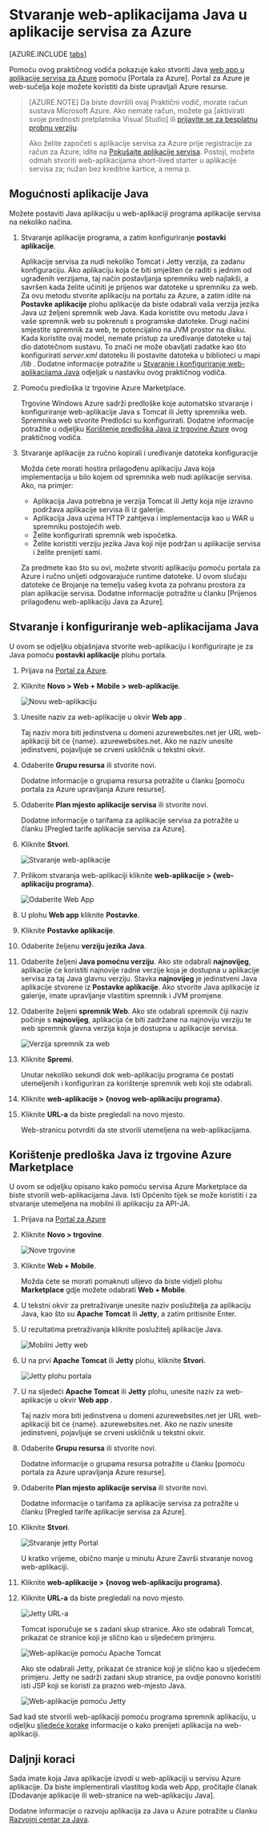 <properties
    pageTitle="Stvaranje web-aplikacijama Java u aplikacije servisa za Azure | Microsoft Azure"
    description="Pomoću ovog praktičnog vodiča objašnjava implementacija web-aplikacijama Java aplikacije servisa za Azure."
    services="app-service\web"
    documentationCenter="java"
    authors="rmcmurray"
    manager="wpickett"
    editor=""/>

<tags
    ms.service="app-service-web"
    ms.workload="web"
    ms.tgt_pltfrm="na"
    ms.devlang="Java"
    ms.topic="get-started-article"
    ms.date="08/11/2016"
    ms.author="robmcm"/>

# <a name="create-a-java-web-app-in-azure-app-service"></a>Stvaranje web-aplikacijama Java u aplikacije servisa za Azure

[AZURE.INCLUDE [tabs](../../includes/app-service-web-get-started-nav-tabs.md)]

Pomoću ovog praktičnog vodiča pokazuje kako stvoriti Java [web app u aplikacije servisa za Azure] pomoću [Portala za Azure]. Portal za Azure je web-sučelja koje možete koristiti da biste upravljali Azure resurse.

> [AZURE.NOTE] Da biste dovršili ovaj Praktični vodič, morate račun sustava Microsoft Azure. Ako nemate račun, možete ga [aktivirati svoje prednosti pretplatnika Visual Studio] ili [prijavite se za besplatnu probnu verziju].
>
> Ako želite započeti s aplikacije servisa za Azure prije registracije za račun za Azure, idite na [Pokušajte aplikacije servisa]. Postoji, možete odmah stvoriti web-aplikacijama short-lived starter u aplikacije servisa za; nužan bez kreditne kartice, a nema p.

## <a name="java-application-options"></a>Mogućnosti aplikacije Java

Možete postaviti Java aplikaciju u web-aplikaciji programa aplikacije servisa na nekoliko načina. 

1. Stvaranje aplikacije programa, a zatim konfiguriranje **postavki aplikacije**.

    Aplikacije servisa za nudi nekoliko Tomcat i Jetty verzija, za zadanu konfiguraciju. Ako aplikaciju koja će biti smješten će raditi s jednim od ugrađenih verzijama, taj način postavljanja spremniku web najlakši, a savršen kada želite učiniti je prijenos war datoteke u spremniku za web. Za ovu metodu stvorite aplikaciju na portalu za Azure, a zatim idite na **Postavke aplikacije** plohu aplikacije da biste odabrali vaša verzija jezika Java uz željeni spremnik web Java. Kada koristite ovu metodu Java i vaše spremnik web su pokrenuti s programske datoteke. Drugi načini smjestite spremnik za web, te potencijalno na JVM prostor na disku. Kada koristite ovaj model, nemate pristup za uređivanje datoteke u taj dio datotečnom sustavu. To znači ne može obavljati zadatke kao što konfigurirati *server.xml* datoteku ili postavite datoteka u biblioteci u mapi */lib* . Dodatne informacije potražite u [Stvaranje i konfiguriranje web-aplikacijama Java](#appsettings) odjeljak u nastavku ovog praktičnog vodiča.
    
2. Pomoću predloška iz trgovine Azure Marketplace.

    Trgovine Windows Azure sadrži predloške koje automatsko stvaranje i konfiguriranje web-aplikacije Java s Tomcat ili Jetty spremnika web. Spremnika web stvorite Predlošci su konfigurirati. Dodatne informacije potražite u odjeljku [Korištenje predloška Java iz trgovine Azure](#marketplace) ovog praktičnog vodiča.
  
3. Stvaranje aplikacije za ručno kopirali i uređivanje datoteka konfiguracije 

    Možda ćete morati hostira prilagođenu aplikaciju Java koja implementacija u bilo kojem od spremnika web nudi aplikacije servisa. Ako, na primjer:
    
    * Aplikacija Java potrebna je verzija Tomcat ili Jetty koja nije izravno podržava aplikacije servisa ili iz galerije.
    * Aplikacija Java uzima HTTP zahtjeva i implementacija kao u WAR u spremniku postojećih web.
    * Želite konfigurirati spremnik web ispočetka. 
    * Želite koristiti verziju jezika Java koji nije podržan u aplikacije servisa i želite prenijeti sami.

    Za predmete kao što su ovi, možete stvoriti aplikaciju pomoću portala za Azure i ručno unijeti odgovarajuće runtime datoteke. U ovom slučaju datoteke će Brojanje na temelju vašeg kvota za pohranu prostora za plan aplikacije servisa. Dodatne informacije potražite u članku [Prijenos prilagođenu web-aplikaciju Java za Azure].

## <a name="portal"></a>Stvaranje i konfiguriranje web-aplikacijama Java

U ovom se odjeljku objašnjava stvorite web-aplikaciju i konfigurirajte je za Java pomoću **postavki aplikacije** plohu portala.

1. Prijava na [Portal za Azure].

2. Kliknite **Novo > Web + Mobile > web-aplikacije**.

    ![Novu web-aplikaciju][newwebapp]

4. Unesite naziv za web-aplikacije u okvir **Web app** .

    Taj naziv mora biti jedinstvena u domeni azurewebsites.net jer URL web-aplikaciji bit će {name}. azurewebsites.net. Ako ne naziv unesite jedinstveni, pojavljuje se crveni uskličnik u tekstni okvir.

5. Odaberite **Grupu resursa** ili stvorite novi.

    Dodatne informacije o grupama resursa potražite u članku [pomoću portala za Azure upravljanja Azure resurse].

6. Odaberite **Plan mjesto aplikacije servisa** ili stvorite novi.

    Dodatne informacije o tarifama za aplikacije servisa za potražite u članku [Pregled tarife aplikacije servisa za Azure].

7. Kliknite **Stvori**.

    ![Stvaranje web-aplikacije][newwebapp2]
 
8. Prilikom stvaranja web-aplikaciji kliknite **web-aplikacije > {web-aplikaciju programa}**.
 
    ![Odaberite Web App][selectwebapp]

9. U plohu **Web app** kliknite **Postavke**.

10. Kliknite **Postavke aplikacije**.

11. Odaberite željenu **verziju jezika Java**. 

12. Odaberite željeni **Java pomoćnu verziju**. Ako ste odabrali **najnovijeg**, aplikacije će koristiti najnovije radne verzije koja je dostupna u aplikacije servisa za taj Java glavnu verziju. Stavka **najnovijeg** je jedinstveni Java aplikacije stvorene iz **Postavke aplikacije**. Ako stvorite Java aplikacije iz galerije, imate upravljanje vlastitim spremnik i JVM promjene. 

12. Odaberite željeni **spremnik Web**. Ako ste odabrali spremnik čiji naziv počinje s **najnovijeg**, aplikacija će biti zadržane na najnoviju verziju te web spremnik glavna verzija koja je dostupna u aplikacije servisa. 

    ![Verzija spremnik za web][versions]

13. Kliknite **Spremi**.

    Unutar nekoliko sekundi dok web-aplikaciju programa će postati utemeljenih i konfiguriran za korištenje spremnik web koji ste odabrali.

14. Kliknite **web-aplikacije > {novog web-aplikaciju programa}**.

15. Kliknite **URL-a** da biste pregledali na novo mjesto.

    Web-stranicu potvrditi da ste stvorili utemeljena na web-aplikacijama.

## <a name="marketplace"></a>Korištenje predloška Java iz trgovine Azure Marketplace

U ovom se odjeljku opisano kako pomoću servisa Azure Marketplace da biste stvorili web-aplikacijama Java. Isti Općenito tijek se može koristiti i za stvaranje utemeljena na mobilni ili aplikaciju za API-JA. 

1. Prijava na [Portal za Azure]

2. Kliknite **Novo > trgovine**.

    ![Nove trgovine][newmarketplace]

3. Kliknite **Web + Mobile**.

    Možda ćete se morati pomaknuti ulijevo da biste vidjeli plohu **Marketplace** gdje možete odabrati **Web + Mobile**.

4. U tekstni okvir za pretraživanje unesite naziv poslužitelja za aplikaciju Java, kao što su **Apache Tomcat** ili **Jetty**, a zatim pritisnite Enter.

5. U rezultatima pretraživanja kliknite poslužitelj aplikacije Java.

    ![Mobilni Jetty web][webmobilejetty]

6. U na prvi **Apache Tomcat** ili **Jetty** plohu, kliknite **Stvori**.

    ![Jetty plohu portala][jettyblade]

7. U na sljedeći **Apache Tomcat** ili **Jetty** plohu, unesite naziv za web-aplikacije u okvir **Web app** .

    Taj naziv mora biti jedinstvena u domeni azurewebsites.net jer URL web-aplikaciji bit će {name}. azurewebsites.net. Ako ne naziv unesite jedinstveni, pojavljuje se crveni uskličnik u tekstni okvir.

8. Odaberite **Grupu resursa** ili stvorite novi.

    Dodatne informacije o grupama resursa potražite u članku [pomoću portala za Azure upravljanja Azure resurse].

9. Odaberite **Plan mjesto aplikacije servisa** ili stvorite novi.

    Dodatne informacije o tarifama za aplikacije servisa za potražite u članku [Pregled tarife aplikacije servisa za Azure].

10. Kliknite **Stvori**.

    ![Stvaranje jetty Portal][jettyportalcreate2]

    U kratko vrijeme, obično manje u minutu Azure Završi stvaranje novog web-aplikaciji.

11. Kliknite **web-aplikacije > {novog web-aplikaciju programa}**.

12. Kliknite **URL-a** da biste pregledali na novo mjesto.

    ![Jetty URL-a][jettyurl]

    Tomcat isporučuje se s zadani skup stranice. Ako ste odabrali Tomcat, prikazat će stranice koji je slično kao u sljedećem primjeru.

    ![Web-aplikacije pomoću Apache Tomcat][tomcat]

    Ako ste odabrali Jetty, prikazat će stranice koji je slično kao u sljedećem primjeru. Jetty ne sadrži zadani skup stranice, pa ovdje ponovno koristiti isti JSP koji se koristi za prazno web-mjesto Java.

    ![Web-aplikacije pomoću Jetty][jetty]

Sad kad ste stvorili web-aplikaciji pomoću programa spremnik aplikaciju, u odjeljku [sljedeće korake](#next-steps) informacije o kako prenijeti aplikacija na web-aplikaciji.

## <a name="next-steps"></a>Daljnji koraci

Sada imate koja Java aplikacije izvodi u web-aplikaciji u servisu Azure aplikacije. Da biste implementirali vlastitog koda web App, pročitajte članak [Dodavanje aplikacije ili web-stranice na web-aplikaciju Java].

Dodatne informacije o razvoju aplikacija za Java u Azure potražite u članku [Razvojni centar za Java].

<!-- URL List -->

[Dodavanje aplikacije ili web-stranicu na web-aplikaciju Java]: ./web-sites-java-add-app.md
[Aplikacije servisa za Azure tarife za pregled]: ../app-service/azure-web-sites-web-hosting-plans-in-depth-overview.md
[Portal za Azure]: https://portal.azure.com/
[Aktivacija sustava pogodnosti pretplatnički Visual Studio]: http://go.microsoft.com/fwlink/?LinkId=623901
[Prijavite se za besplatnu probnu verziju]: http://go.microsoft.com/fwlink/?LinkId=623901
[Pokušajte aplikacije servisa]: http://go.microsoft.com/fwlink/?LinkId=523751
[Web app u aplikacije servisa za Azure]: http://go.microsoft.com/fwlink/?LinkId=529714
[Razvojni centar za Java]: /develop/java/
[Da biste upravljali resursi za Azure pomoću portala za Azure]: ../azure-portal/resource-group-portal.md
[Prijenos prilagođenu web-aplikaciju Java Azure]: ./web-sites-java-custom-upload.md

<!-- IMG List -->

[newwebapp]: ./media/web-sites-java-get-started/newwebapp.png
[newwebapp2]: ./media/web-sites-java-get-started/newwebapp2.png
[selectwebapp]: ./media/web-sites-java-get-started/selectwebapp.png
[versions]: ./media/web-sites-java-get-started/versions.png
[newmarketplace]: ./media/web-sites-java-get-started/newmarketplace.png
[webmobilejetty]: ./media/web-sites-java-get-started/webmobilejetty.png
[jettyblade]: ./media/web-sites-java-get-started/jettyblade.png
[jettyportalcreate2]: ./media/web-sites-java-get-started/jettyportalcreate2.png
[jettyurl]: ./media/web-sites-java-get-started/jettyurl.png
[tomcat]: ./media/web-sites-java-get-started/tomcat.png
[jetty]: ./media/web-sites-java-get-started/jetty.png
